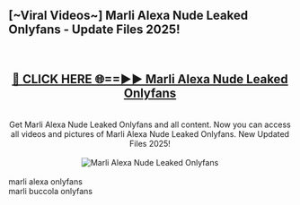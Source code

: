 <h2>[~Viral Videos~] Marli Alexa Nude Leaked Onlyfans - Update Files 2025!</h2>
<br>
<div align="center">
<h2><a href="https://betterlinks.top/A2PfLJ" rel="nofollow">🔴 CLICK HERE 🌐==►► Marli Alexa Nude Leaked Onlyfans</a></h2>
<br>
Get Marli Alexa Nude Leaked Onlyfans and all content. Now you can access all videos and pictures of Marli Alexa Nude Leaked Onlyfans. New Updated Files 2025!
<br>
<br>
<a href="https://betterlinks.top/A2PfLJ" rel="nofollow" data-target="animated-image.originalLink"><img src="https://i.ibb.co.com/WyWwxjT/player-gif2.gif" alt="Marli Alexa Nude Leaked Onlyfans" style="max-width: 100%; display: inline-block;" data-target="animated-image.originalImage"></a>
</div>
<br>
marli alexa onlyfans<br>
marli buccola onlyfans